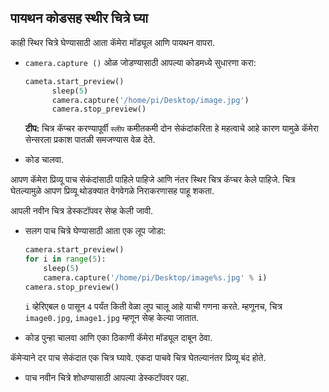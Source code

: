## पायथन कोडसह स्थीर चित्रे घ्या

काही स्थिर चित्रे घेण्यासाठी आता कॅमेरा मॉड्यूल आणि पायथन वापरा.

- `camera.capture ()` ओळ जोडण्यासाठी आपल्या कोडमध्ये सुधारणा करा:

    ```python
    cameta.start_preview()
          sleep(5)
          camera.capture('/home/pi/Desktop/image.jpg')
          camera.stop_preview()
    ```

    **टीप:** चित्र कॅप्चर करण्यापूर्वी `स्लीप` कमीतकमी दोन सेकंदांकरिता हे महत्वाचे आहे कारण यामुळे कॅमेरा सेन्सरला प्रकाश पातळी समजण्यास वेळ देते.

- कोड चालवा.

आपण कॅमेरा प्रिव्यू पाच सेकंदांसाठी पाहिले पाहिजे आणि नंतर स्थिर चित्र कॅप्चर केले पाहिजे. चित्र घेतल्यामुळे आपण प्रिव्यू थोडक्यात वेगवेगळे निराकरणासह पाहू शकता.

आपली नवीन चित्र डेस्कटॉपवर सेव्ह केली जावी.

- सलग पाच चित्रे घेण्यासाठी आता एक लूप जोडा:

    ```python
    camera.start_preview()
    for i in range(5):
        sleep(5)
        camera.capture('/home/pi/Desktop/image%s.jpg' % i)
    camera.stop_preview()
    ```

    `i` व्हेरिएबल `0` पासून `4` पर्यंत किती वेळा लूप चालू आहे याची गणना करते. म्हणूनच, चित्र `image0.jpg`, `image1.jpg` म्हणून सेव्ह केल्या जातात.

- कोड पुन्हा चालवा आणि एका ठिकाणी कॅमेरा मॉड्यूल दाबून ठेवा.

कॅमेर्‍याने दर पाच सेकंदात एक चित्र घ्यावे. एकदा पाचवे चित्र घेतल्यानंतर प्रिव्यू बंद होते.

- पाच नवीन चित्रे शोधण्यासाठी आपल्या डेस्कटॉपवर पहा.